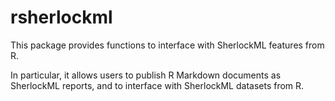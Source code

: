 # rsherlockml

This package provides functions to interface with SherlockML features from R.

In particular, it allows users to publish R Markdown documents as SherlockML reports, and to interface with SherlockML datasets from R.
